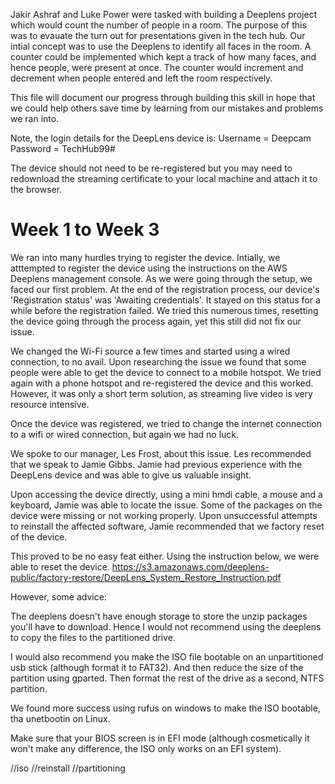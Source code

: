 Jakir Ashraf and Luke Power were tasked with building a Deeplens project which would count the number of people in a room. 
The purpose of this was to evauate the turn out for presentations given in the tech hub. Our intial concept was to use the Deeplens to identify all faces in the room. A counter could be implemented which kept a track of how many faces, and hence people, were present at once. The counter would increment and decrement when people entered and left the room respectively.

This file will document our progress through building this skill in hope that we could help others save time by learning from our mistakes and problems we ran into.

Note, the login details for the DeepLens device is:
Username = Deepcam
Password = TechHub99#

The device should not need to be re-registered but you may need to redownload the streaming certificate to your local machine and attach it to the browser.

# Week 1 to Week 3

We ran into many hurdles trying to register the device. Intially, we atttempted to register the device using the instructions on the AWS Deeplens management console.
As we were going through the setup, we faced our first problem. At the end of the registration process, our device's 'Registration status' was 'Awaiting credentials'. It stayed on this status for a while before the registration failed. We tried this numerous times, resetting the device going through the process again, yet this still did not fix our issue.

We changed the Wi-Fi source a few times and started using a wired connection, to no avail. Upon researching the issue we found that some people were able to get the device to connect to a mobile hotspot. We tried again with a phone hotspot and re-registered the device and this worked. However, it was only a short term solution, as streaming live video is very resource intensive. 

Once the device was registered, we tried to change the internet connection to a wifi or wired connection, but again we had no luck.

We spoke to our manager, Les Frost, about this issue. Les recommended that we speak to Jamie Gibbs. Jamie had previous experience with the DeepLens device and was able to give us valuable insight.

Upon accessing the device directly, using a mini hmdi cable, a mouse and a keyboard, Jamie was able to locate the issue. Some of the packages on the device were missing or not working properly. Upon unsuccessful attempts to reinstall the affected software, Jamie recommended that we factory reset of the device.

This proved to be no easy feat either. Using the instruction below, we were able to reset the device.
https://s3.amazonaws.com/deeplens-public/factory-restore/DeepLens_System_Restore_Instruction.pdf

However, some advice:

The deeplens doesn't have enough storage to store the unzip packages you'll have to download. Hence I would not recommend using the deeplens to copy the files to the partitioned drive.

I would also recommend you make the ISO file bootable on an unpartitioned usb stick (although format it to FAT32). And then reduce the size of the partition using gparted. Then format the rest of the drive as a second, NTFS partition.

We found more success using rufus on windows to make the ISO bootable, tha unetbootin on Linux.

Make sure that your BIOS screen is in EFI mode (although cosmetically it won't make any difference, the ISO only works on an EFI system). 





//iso
//reinstall
//partitioning
